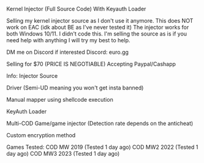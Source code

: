 Kernel Injector (Full Source Code) With Keyauth Loader

Selling my kernel injector source as I don't use it anymore. This does NOT work on EAC (idk about BE as I've never tested it) The injector works for both Windows 10/11. I didn't code this. I'm selling the source as is if you need help with anything I will try my best to help.

DM me on Discord if interested
Discord: euro.gg

Selling for $70 (PRICE IS NEGOTIABLE)
Accepting Paypal/Cashapp

Info:
Injector Source

Driver (Semi-UD meaning you won't get insta banned)

Manual mapper using shellcode execution

KeyAuth Loader 

Multi-COD Game/game injector (Detection rate depends on the anticheat)

Custom encryption method

Games Tested:
COD MW 2019 (Tested 1 day ago)
COD MW2 2022 (Tested 1 day ago)
COD MW3 2023 (Tested 1 day ago)
